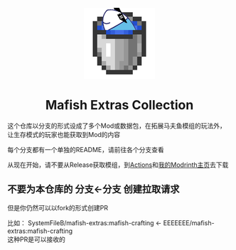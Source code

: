 <p align="center"><img src="./马夫鱼桶.png"></p>
<h1 align="center">Mafish Extras Collection</h1>
这个仓库以分支的形式设成了多个Mod或数据包，在拓展马夫鱼模组的玩法外，让生存模式的玩家也能获取到Mod的内容

每个分支都有一个单独的README，请前往各个分支查看

从现在开始，请不要从Release获取模组，到[Actions](https://github.com/SystemFileB/mafish-extras/actions)和[我的Modrinth主页](https://modrinth.com/user/SystemFileB)去下载

## 不要为本仓库的 分支<-分支 创建拉取请求
但是你仍然可以以fork的形式创建PR

比如： SystemFileB/mafish-extras:mafish-crafting <- EEEEEEE/mafish-extras:mafish-crafting  
这种PR是可以接收的